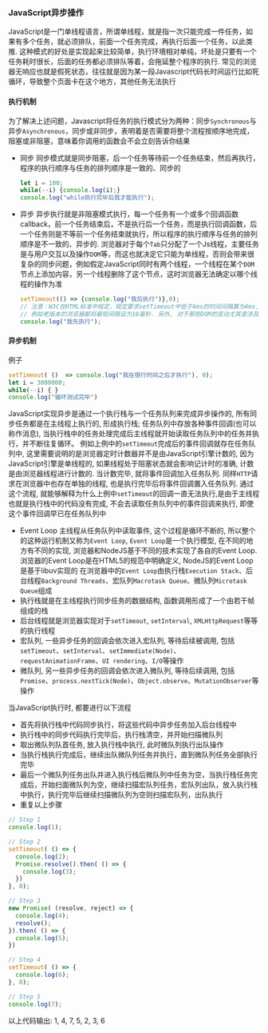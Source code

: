 ###  JavaScript异步操作
JavaScript是一门单线程语言，所谓单线程，就是指一次只能完成一件任务，如果有多个任务，就必须排队，前面一个任务完成，再执行后面一个任务，以此类推. 这种模式的好处是实现起来比较简单，执行环境相对单纯，坏处是只要有一个任务耗时很长，后面的任务都必须排队等着，会拖延整个程序的执行. 常见的浏览器无响应也就是假死状态，往往就是因为某一段Javascript代码长时间运行比如死循环，导致整个页面卡在这个地方，其他任务无法执行

#### 执行机制
为了解决上述问题，Javascript将任务的执行模式分为两种：同步```Synchronous```与异步```Asynchronous```，同步或非同步，表明着是否需要将整个流程按顺序地完成，阻塞或非阻塞，意味着你调用的函数会不会立刻告诉你结果

  - 同步
    同步模式就是同步阻塞，后一个任务等待前一个任务结束，然后再执行，程序的执行顺序与任务的排列顺序是一致的、同步的
    ```javascript
    let i = 100;
    while(--i) {console.log(i);}
    console.log("while执行完毕后我才能执行");
    ```

  - 异步
    异步执行就是非阻塞模式执行，每一个任务有一个或多个回调函数callback，前一个任务结束后，不是执行后一个任务，而是执行回调函数，后一个任务则是不等前一个任务结束就执行，所以程序的执行顺序与任务的排列顺序是不一致的、异步的. 浏览器对于每个```Tab```只分配了一个Js线程，主要任务是与用户交互以及操作``DOM``等，而这也就决定它只能为单线程，否则会带来很复杂的同步问题，例如假定JavaScript同时有两个线程，一个线程在某个```DOM```节点上添加内容，另一个线程删除了这个节点，这时浏览器无法确定以哪个线程的操作为准
    ```javascript
    setTimeout(() => {console.log("我后执行")},0);
    // 注意：W3C在HTML标准中规定，规定要求setTimeout中低于4ms的时间间隔算为4ms,此外这与浏览器设定、主线程以及任务队列也有关系,执行时间可能大于4ms
    // 例如老版本的浏览器都将最短间隔设为10毫秒. 另外, 对于那些DOM的变动尤其是涉及页面重新渲染的部分, 通常不会立即执行, 而是每16毫秒执行一次
    console.log("我先执行");
    ```

#### 异步机制
例子
```javascript
setTimeout( ()  => console.log("我在很行时间之后才执行"), 0);
let i = 3000000;
while(--i) { }
console.log("循环测试完毕")
```
JavaScript实现异步是通过一个执行栈与一个任务队列来完成异步操作的, 所有同步任务都是在主线程上执行的, 形成执行栈; 任务队列中存放各种事件回调(也可以称作消息), 当执行栈中的任务处理完成后主线程就开始读取任务队列中的任务并执行，并不断往复循环。
例如上例中的```setTimeout```完成后的事件回调就存在任务队列中, 这里需要说明的是浏览器定时计数器并不是由JavaScript引擎计数的, 因为JavaScript引擎是单线程的, 如果线程处于阻塞状态就会影响记计时的准确, 计数是由浏览器线程进行计数的. 当计数完毕, 就将事件回调加入任务队列. 同样```HTTP```请求在浏览器中也存在单独的线程, 也是执行完毕后将事件回调置入任务队列. 通过这个流程, 就能够解释为什么上例中```setTimeout```的回调一直无法执行,是由于主线程也就是执行栈中的代码没有完成, 不会去读取任务队列中的事件回调来执行, 即使这个事件回调早已在任务队列中

  - Event Loop
    主线程从任务队列中读取事件, 这个过程是循环不断的, 所以整个的这种运行机制又称为```Event Loop```, ```Event Loop```是一个执行模型, 在不同的地方有不同的实现, 浏览器和NodeJS基于不同的技术实现了各自的Event Loop. 浏览器的Event Loop是在HTML5的规范中明确定义, NodeJS的Event Loop是基于libuv实现的
    在浏览器中的```Event Loop```由执行栈```Execution Stack```、后台线程```Background Threads```、宏队列```Macrotask Queue```、微队列```Microtask Queue```组成
- 执行栈就是在主线程执行同步任务的数据结构, 函数调用形成了一个由若干帧组成的栈
- 后台线程就是浏览器实现对于```setTimeout```, ```setInterval```, ```XMLHttpRequest```等等的执行线程
- 宏队列, 一些异步任务的回调会依次进入宏队列, 等待后续被调用, 包括```setTimeout```、```setInterval```、```setImmediate(Node)```、```requestAnimationFrame```、```UI rendering```、```I/O```等操作
- 微队列, 另一些异步任务的回调会依次进入微队列, 等待后续调用, 包括```Promise```、```process.nextTick(Node)```、```Object.observe```、```MutationObserver```等操作

当JavaScript执行时, 都要进行以下流程
  - 首先将执行栈中代码同步执行，将这些代码中异步任务加入后台线程中
  - 执行栈中的同步代码执行完毕后，执行栈清空，并开始扫描微队列
  - 取出微队列队首任务, 放入执行栈中执行, 此时微队列执行出队操作
  - 当执行栈执行完成后，继续出队微队列任务并执行，直到微队列任务全部执行完毕
  - 最后一个微队列任务出队并进入执行栈后微队列中任务为空，当执行栈任务完成后，开始扫面微队列为空，继续扫描宏队列任务，宏队列出队，放入执行栈中执行，执行完毕后继续扫描微队列为空则扫描宏队列，出队执行
  - 重复以上步骤

```javascript
// Step 1
console.log(1);

// Step 2
setTimeout( () => {
  console.log(2);
  Promise.resolve().then( () => {
    console.log(3);
  })
}, 0);

// Step 3
new Promise( (resolve, reject) => {
  console.log(4);
  resolve();
}).then( () => {
  console.log(5);
})

// Step 4
setTimeout( () => {
  console.log(6);
}, 0);

// Step 5
console.log(7);
```
以上代码输出: 1, 4, 7, 5, 2, 3, 6
